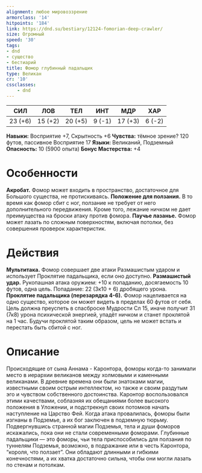 ```yaml
---
alignment: любое мировоззрение
armorclass: '14'
hitpoints: '184'
link: https://dnd.su/bestiary/12124-fomorian-deep-crawler/
size: Огромный
speed: '30'
tags:
- dnd
- существо
- бестиарий
title: Фомор глубинный падальщик
type: Великан
cr: '10'
cssclasses:
    - dnd
---
```



| СИЛ | ЛОВ | ТЕЛ | ИНТ | МДР | ХАР |
|---|---|---|---|---|---|
| 23 (+6) | 15 (+2) | 20 (+5) | 9 (-1) | 17 (+3) | 6 (-2) |
**Навыки:** Восприятие +7, Скрытность +6
**Чувства:** тёмное зрение? 120 футов, пассивное Восприятие 17
**Языки:** Великаний, Подземный
**Опасность:** 10 (5900 опыта)
**Бонус Мастерства:** +4


# Особенности
**Акробат.** Фомор может входить в пространство, достаточное для Большого существа, не протискиваясь.
**Положение для ползания.** В то время как фомор сбит с ног, ползание не требует от него дополнительного передвижения. Кроме того, лежание ничком не дает преимущества на броски атаку против фомора.
**Паучье лазанье.** Фомор может лазать по сложным поверхностям, включая потолки, без совершения проверок характеристик.


# Действия
**Мультитака.** Фомор совершает две атаки Размашистым ударом и использует Проклятие падальщика, если оно доступно.
**Размашистый удар.** Рукопашная атака оружием: +10 к попаданию, досягаемость 10 футов, одна цель. Попадание: 22 (3к10 + 6) дробящего урона.
**Проклятие падальщика (перезарядка 4-6).** Фомор нацеливается на одно существо, которое он может видеть в пределах 60 футов от себя. Цель должна преуспеть в спасброске Мудрости Сл 15, иначе получит 31 (7к8) урона психической энергией, упадёт ничком и станет проклятой на 1 час. Будучи проклятой таким образом, цель не может встать и перестать быть сбитой с ног.


# Описание
Происходящие от сына Аннама - Каронтора, фоморы когда-то занимали место в иерархии великанов между холмовыми и каменными великанами. В древние времена они были знатоками магии, известными своим острым интеллектом, но также и своим раздутым эго и чувством собственного достоинства. Каронтор воспользовался этими качествами, соблазняя их обещаниями более высокого положения в Уложении, и подстрекнул своих потомков начать наступление на Царство Фей. Когда атака провалилась, фоморы были изгнаны в Подземье, а их бог заключен в подземную тюрьму. Подвергнувшись странной магии Подземья, тела и души фоморов искажались, пока они не стали современными фоморами. Глубинные падальщики — это фоморы, чьи тела приспособились для ползания по туннелям Подземья, возможно, в подражание или в честь Каронтора, “короля, что ползает”. Они обладают длинными и гибкими конечностями, а их хватка достаточно сильна, чтобы они могли лазать по стенам и потолкам.